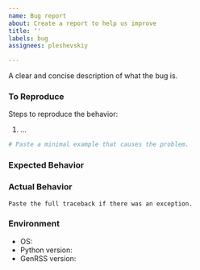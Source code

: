```yaml
---
name: Bug report
about: Create a report to help us improve
title: ''
labels: bug
assignees: pleshevskiy

---
```


<!-- Describe the bug -->
A clear and concise description of what the bug is.

### To Reproduce
Steps to reproduce the behavior:
1. ...

```python
# Paste a minimal example that causes the problem.
```

### Expected Behavior
<!-- Tell us what should happen. -->


### Actual Behavior
<!-- Tell us what happens instead. -->

```pytb
Paste the full traceback if there was an exception.
```

### Environment

* OS: 
* Python version:
* GenRSS version:
